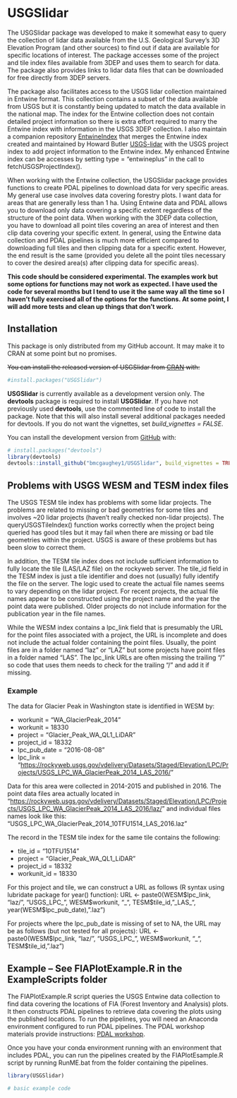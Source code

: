 
<!-- README.md is generated from README.Rmd. Please edit that file -->

# USGSlidar

<!-- badges: start -->
<!-- badges: end -->

The USGSlidar package was developed to make it somewhat easy to query
the collection of lidar data available from the U.S. Geological Survey’s
3D Elevation Program (and other sources) to find out if data are
available for specific locations of interest. The package accesses some
of the project and tile index files available from 3DEP and uses them to
search for data. The package also provides links to lidar data files
that can be downloaded for free directly from 3DEP servers.

The package also facilitates access to the USGS lidar collection
maintained in Entwine format. This collection contains a subset of the
data available from USGS but it is constantly being updated to match the
data available in the national map. The index for the Entwine collection
does not contain detailed project information so there is extra effort
required to marry the Entwine index with information in the USGS 3DEP
collection. I also maintain a companion repository
[EntwineIndex](https://github.com/bmcgaughey1/EntwineIndex) that merges
the Entwine index created and maintained by Howard Butler
[USGS-lidar](https://github.com/hobu/usgs-lidar) with the USGS project
index to add project information to the Entwine index. My enhanced
Entwine index can be accesses by setting type = “entwineplus” in the
call to fetchUSGSProjectIndex().

When working with the Entwine collection, the USGSlidar package provides
functions to create PDAL pipelines to download data for very specific
areas. My general use case involves data covering forestry plots. I want
data for areas that are generally less than 1 ha. Using Entwine data and
PDAL allows you to download only data covering a specific extent
regardless of the structure of the point data. When working with the
3DEP data collection, you have to download all point tiles covering an
area of interest and then clip data covering your specific extent. In
general, using the Entwine data collection and PDAL pipelines is much
more efficient compared to downloading full tiles and then clipping data
for a specific extent. However, the end result is the same (provided you
delete all the point tiles necessary to cover the desired area(s) after
clipping data for specific areas).

**This code should be considered experimental. The examples work but
some options for functions may not work as expected. I have used the
code for several months but I tend to use it the same way all the time
so I haven’t fully exercised all of the options for the functions. At
some point, I will add more tests and clean up things that don’t work.**

## Installation

This package is only distributed from my GitHub account. It may make it
to CRAN at some point but no promises.

~~You can install the released version of USGSlidar from
[CRAN](https://CRAN.R-project.org) with:~~

``` r
#install.packages("USGSlidar")
```

**USGSlidar** is currently available as a development version only. The
**devtools** package is required to install **USGSlidar**. If you have
not previously used **devtools**, use the commented line of code to
install the package. Note that this will also install several additional
packages needed for devtools. If you do not want the vignettes, set
*build_vignettes = FALSE*.

You can install the development version from
[GitHub](https://github.com/) with:

``` r
# install.packages("devtools")
library(devtools)
devtools::install_github("bmcgaughey1/USGSlidar", build_vignettes = TRUE)
```

## Problems with USGS WESM and TESM index files

The USGS TESM tile index has problems with some lidar projects. The
problems are related to missing or bad geometries for some tiles and
involves \~20 lidar projects (haven’t really checked non-lidar
projects). The queryUSGSTileIndex() function works correctly when the
project being queried has good tiles but it may fail when there are
missing or bad tile geometries within the project. USGS is aware of
these problems but has been slow to correct them.

In addition, the TESM tile index does not include sufficient information
to fully locate the tile (LAS/LAZ file) on the rockyweb server. The
tile_id field in the TESM index is just a tile identifier and does not
(usually) fully identify the file on the server. The logic used to
create the actual file names seems to vary depending on the lidar
project. For recent projects, the actual file names appear to be
constructed using the project name and the year the point data were
published. Older projects do not include information for the publication
year in the file names.

While the WESM index contains a lpc_link field that is presumably the
URL for the point files associated with a project, the URL is incomplete
and does not include the actual folder containing the point files.
Usually, the point files are in a folder named “laz” or “LAZ” but some
projects have point files in a folder named “LAS”. The lpc_link URLs are
often missing the trailing “/” so code that uses them needs to check for
the trailing “/” and add it if missing.

### Example

The data for Glacier Peak in Washington state is identified in WESM by:

-   workunit = “WA_GlacierPeak_2014”
-   workunit = 18330
-   project = “Glacier_Peak_WA_QL1_LiDAR”
-   project_id = 18332
-   lpc_pub_date = “2016-08-08”
-   lpc_link =
    “<https://rockyweb.usgs.gov/vdelivery/Datasets/Staged/Elevation/LPC/Projects/USGS_LPC_WA_GlacierPeak_2014_LAS_2016/>”

Data for this area were collected in 2014-2015 and published in 2016.
The point data files area actually located in
“<https://rockyweb.usgs.gov/vdelivery/Datasets/Staged/Elevation/LPC/Projects/USGS_LPC_WA_GlacierPeak_2014_LAS_2016/laz/>”
and individual files names look like this:
“USGS_LPC_WA_GlacierPeak_2014_10TFU1514_LAS_2016.laz”

The record in the TESM tile index for the same tile contains the
following:

-   tile_id = “10TFU1514”
-   project = “Glacier_Peak_WA_QL1_LiDAR”
-   project_id = 18332
-   workunit_id = 18330

For this project and tile, we can construct a URL as follows (R syntax
using lubridate package for year() function): URL \<-
paste0(WESM\$lpc_link, “laz/”, “USGS_LPC\_”, WESM\$workunit, “\_“,
TESM\$tile_id,”\_LAS\_“, year(WESM\$lpc_pub_date),”.laz”)

For projects where the lpc_pub_date is missing of set to NA, the URL may
be as follows (but not tested for all projects): URL \<-
paste0(WESM\$lpc_link, “laz/”, “USGS_LPC\_”, WESM\$workunit, “\_“,
TESM\$tile_id,”.laz”)

## Example – See FIAPlotExample.R in the ExampleScripts folder

The FIAPlotExample.R script queries the USGS Entwine data collection to
find data covering the locations of FIA (Forest Inventory and Analysis)
plots. It then constructs PDAL pipelines to retrieve data covering the
plots using the published locations. To run the pipelines, you will need
an Anaconda environment configured to run PDAL pipelines. The PDAL
workshop materials provide instructions: [PDAL
workshop](https://pdal.io/workshop/conda.html#installing-conda).

Once you have your conda environment running with an environment that
includes PDAL, you can run the pipelines created by the FIAPlotEsample.R
script by running RunME.bat from the folder containing the pipelines.

``` r
library(USGSlidar)

# basic example code
```
